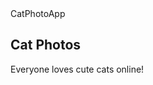 <html>
<body
<h1>CatPhotoApp</h1>
<h2>Cat Photos</h2>
  <!-- TODO: Addlink to cat photos -->
<p>Everyone loves cute cats online!</p>

